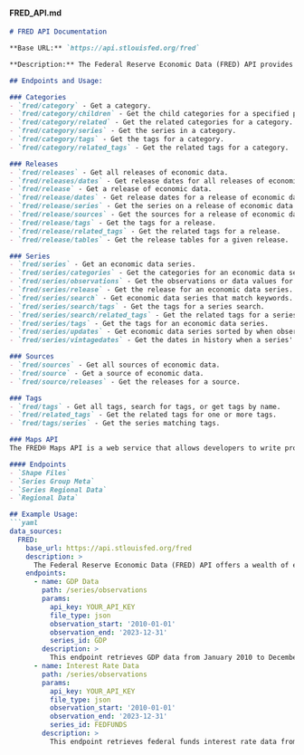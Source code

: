 #### FRED_API.md
```markdown
# FRED API Documentation

**Base URL:** `https://api.stlouisfed.org/fred`

**Description:** The Federal Reserve Economic Data (FRED) API provides access to a wide range of economic data, including categories, releases, series, sources, and tags. This API is essential for tracking economic indicators that influence fertilizer demand, such as GDP and interest rates.

## Endpoints and Usage:

### Categories
- `fred/category` - Get a category.
- `fred/category/children` - Get the child categories for a specified parent category.
- `fred/category/related` - Get the related categories for a category.
- `fred/category/series` - Get the series in a category.
- `fred/category/tags` - Get the tags for a category.
- `fred/category/related_tags` - Get the related tags for a category.

### Releases
- `fred/releases` - Get all releases of economic data.
- `fred/releases/dates` - Get release dates for all releases of economic data.
- `fred/release` - Get a release of economic data.
- `fred/release/dates` - Get release dates for a release of economic data.
- `fred/release/series` - Get the series on a release of economic data.
- `fred/release/sources` - Get the sources for a release of economic data.
- `fred/release/tags` - Get the tags for a release.
- `fred/release/related_tags` - Get the related tags for a release.
- `fred/release/tables` - Get the release tables for a given release.

### Series
- `fred/series` - Get an economic data series.
- `fred/series/categories` - Get the categories for an economic data series.
- `fred/series/observations` - Get the observations or data values for an economic data series.
- `fred/series/release` - Get the release for an economic data series.
- `fred/series/search` - Get economic data series that match keywords.
- `fred/series/search/tags` - Get the tags for a series search.
- `fred/series/search/related_tags` - Get the related tags for a series search.
- `fred/series/tags` - Get the tags for an economic data series.
- `fred/series/updates` - Get economic data series sorted by when observations were updated on the FRED® server.
- `fred/series/vintagedates` - Get the dates in history when a series' data values were revised or new data values were released.

### Sources
- `fred/sources` - Get all sources of economic data.
- `fred/source` - Get a source of economic data.
- `fred/source/releases` - Get the releases for a source.

### Tags
- `fred/tags` - Get all tags, search for tags, or get tags by name.
- `fred/related_tags` - Get the related tags for one or more tags.
- `fred/tags/series` - Get the series matching tags.

### Maps API
The FRED® Maps API is a web service that allows developers to write programs and build applications to harvest data and shape files of series available on the maps found in the FRED website hosted by the Economic Research Division of the Federal Reserve Bank of St. Louis. Not all series that are in FRED have geographical data.

#### Endpoints
- `Shape Files`
- `Series Group Meta`
- `Series Regional Data`
- `Regional Data`

## Example Usage:
```yaml
data_sources:
  FRED:
    base_url: https://api.stlouisfed.org/fred
    description: >
      The Federal Reserve Economic Data (FRED) API offers a wealth of economic data, including critical metrics like GDP and federal funds interest rates, which are essential for understanding broader economic trends that impact fertilizer demand.
    endpoints:
      - name: GDP Data
        path: /series/observations
        params:
          api_key: YOUR_API_KEY
          file_type: json
          observation_start: '2010-01-01'
          observation_end: '2023-12-31'
          series_id: GDP
        description: >
          This endpoint retrieves GDP data from January 2010 to December 2023, providing insights into economic growth trends.
      - name: Interest Rate Data
        path: /series/observations
        params:
          api_key: YOUR_API_KEY
          file_type: json
          observation_start: '2010-01-01'
          observation_end: '2023-12-31'
          series_id: FEDFUNDS
        description: >
          This endpoint retrieves federal funds interest rate data from January 2010 to December 2023, which is useful for analyzing monetary policy impacts.
